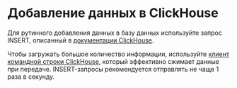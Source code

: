 # Добавление данных в ClickHouse

Для рутинного добавления данных в базу данных используйте запрос INSERT, описанный в [документации ClickHouse](https://clickhouse.yandex/docs/ru/query_language/queries/#insert).

Чтобы загружать большое количество информации, используйте [клиент командной строки ClickHouse](https://clickhouse.yandex/docs/ru/interfaces/cli/), который эффективно сжимает данные при передаче. INSERT-запросы рекомендуется отправлять не чаще 1 раза в секунду.
